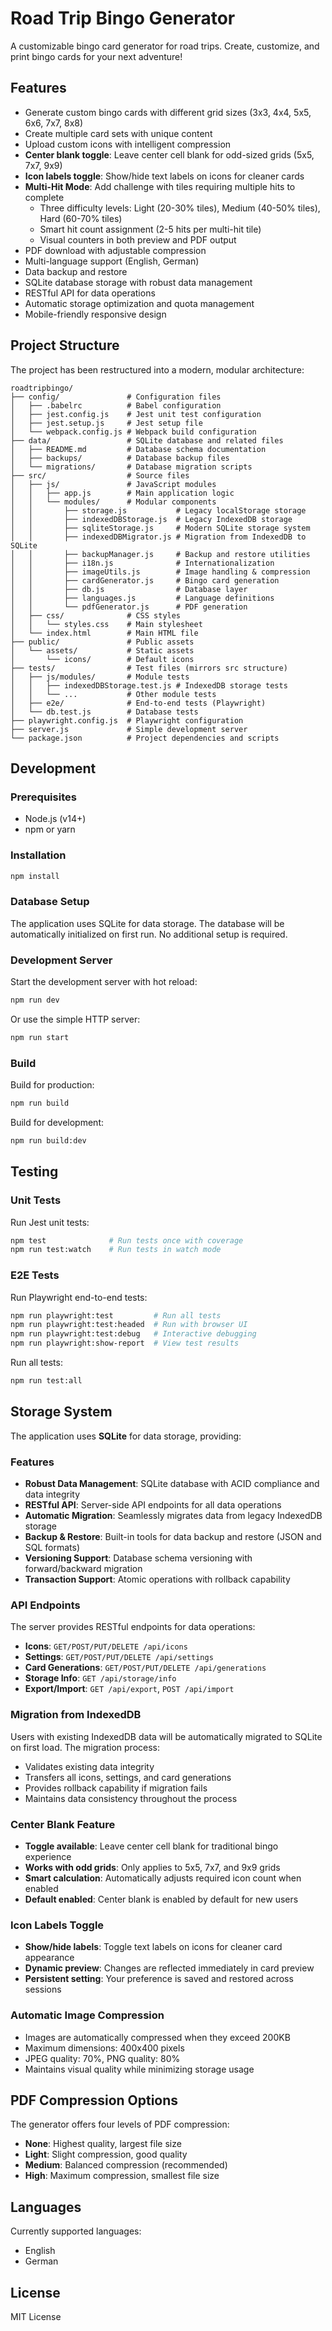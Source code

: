 # Road Trip Bingo Generator

A customizable bingo card generator for road trips. Create, customize, and print bingo cards for your next adventure!

## Features

- Generate custom bingo cards with different grid sizes (3x3, 4x4, 5x5, 6x6, 7x7, 8x8)
- Create multiple card sets with unique content
- Upload custom icons with intelligent compression
- **Center blank toggle**: Leave center cell blank for odd-sized grids (5x5, 7x7, 9x9)
- **Icon labels toggle**: Show/hide text labels on icons for cleaner cards
- **Multi-Hit Mode**: Add challenge with tiles requiring multiple hits to complete
  - Three difficulty levels: Light (20-30% tiles), Medium (40-50% tiles), Hard (60-70% tiles)
  - Smart hit count assignment (2-5 hits per multi-hit tile)
  - Visual counters in both preview and PDF output
- PDF download with adjustable compression
- Multi-language support (English, German)
- Data backup and restore
- SQLite database storage with robust data management
- RESTful API for data operations
- Automatic storage optimization and quota management
- Mobile-friendly responsive design

## Project Structure

The project has been restructured into a modern, modular architecture:

```
roadtripbingo/
├── config/               # Configuration files
│   ├── .babelrc          # Babel configuration
│   ├── jest.config.js    # Jest unit test configuration
│   ├── jest.setup.js     # Jest setup file
│   └── webpack.config.js # Webpack build configuration
├── data/                 # SQLite database and related files
│   ├── README.md         # Database schema documentation
│   ├── backups/          # Database backup files
│   └── migrations/       # Database migration scripts
├── src/                  # Source files
│   ├── js/               # JavaScript modules
│   │   ├── app.js        # Main application logic
│   │   └── modules/      # Modular components
│   │       ├── storage.js           # Legacy localStorage storage
│   │       ├── indexedDBStorage.js  # Legacy IndexedDB storage
│   │       ├── sqliteStorage.js     # Modern SQLite storage system
│   │       ├── indexedDBMigrator.js # Migration from IndexedDB to SQLite
│   │       ├── backupManager.js     # Backup and restore utilities
│   │       ├── i18n.js              # Internationalization 
│   │       ├── imageUtils.js        # Image handling & compression
│   │       ├── cardGenerator.js     # Bingo card generation
│   │       ├── db.js                # Database layer
│   │       ├── languages.js         # Language definitions
│   │       └── pdfGenerator.js      # PDF generation
│   ├── css/              # CSS styles
│   │   └── styles.css    # Main stylesheet
│   └── index.html        # Main HTML file
├── public/               # Public assets
│   └── assets/           # Static assets
│       └── icons/        # Default icons
├── tests/                # Test files (mirrors src structure)
│   ├── js/modules/       # Module tests
│   │   ├── indexedDBStorage.test.js # IndexedDB storage tests
│   │   └── ...           # Other module tests
│   ├── e2e/              # End-to-end tests (Playwright)
│   └── db.test.js        # Database tests
├── playwright.config.js  # Playwright configuration
├── server.js             # Simple development server
└── package.json          # Project dependencies and scripts
```

## Development

### Prerequisites

- Node.js (v14+)
- npm or yarn

### Installation

```bash
npm install
```

### Database Setup

The application uses SQLite for data storage. The database will be automatically initialized on first run. No additional setup is required.

### Development Server

Start the development server with hot reload:

```bash
npm run dev
```

Or use the simple HTTP server:

```bash
npm run start
```

### Build

Build for production:

```bash
npm run build
```

Build for development:

```bash
npm run build:dev
```

## Testing

### Unit Tests

Run Jest unit tests:

```bash
npm test              # Run tests once with coverage
npm run test:watch    # Run tests in watch mode
```

### E2E Tests

Run Playwright end-to-end tests:

```bash
npm run playwright:test         # Run all tests
npm run playwright:test:headed  # Run with browser UI
npm run playwright:test:debug   # Interactive debugging
npm run playwright:show-report  # View test results
```

Run all tests:

```bash
npm run test:all
```

## Storage System

The application uses **SQLite** for data storage, providing:

### Features

- **Robust Data Management**: SQLite database with ACID compliance and data integrity
- **RESTful API**: Server-side API endpoints for all data operations
- **Automatic Migration**: Seamlessly migrates data from legacy IndexedDB storage
- **Backup & Restore**: Built-in tools for data backup and restore (JSON and SQL formats)
- **Versioning Support**: Database schema versioning with forward/backward migration
- **Transaction Support**: Atomic operations with rollback capability

### API Endpoints

The server provides RESTful endpoints for data operations:

- **Icons**: `GET/POST/PUT/DELETE /api/icons`
- **Settings**: `GET/POST/PUT/DELETE /api/settings`
- **Card Generations**: `GET/POST/PUT/DELETE /api/generations`
- **Storage Info**: `GET /api/storage/info`
- **Export/Import**: `GET /api/export`, `POST /api/import`

### Migration from IndexedDB

Users with existing IndexedDB data will be automatically migrated to SQLite on first load. The migration process:

- Validates existing data integrity
- Transfers all icons, settings, and card generations
- Provides rollback capability if migration fails
- Maintains data consistency throughout the process

### Center Blank Feature
- **Toggle available**: Leave center cell blank for traditional bingo experience
- **Works with odd grids**: Only applies to 5x5, 7x7, and 9x9 grids
- **Smart calculation**: Automatically adjusts required icon count when enabled
- **Default enabled**: Center blank is enabled by default for new users

### Icon Labels Toggle
- **Show/hide labels**: Toggle text labels on icons for cleaner card appearance
- **Dynamic preview**: Changes are reflected immediately in card preview
- **Persistent setting**: Your preference is saved and restored across sessions

### Automatic Image Compression
- Images are automatically compressed when they exceed 200KB
- Maximum dimensions: 400x400 pixels
- JPEG quality: 70%, PNG quality: 80%
- Maintains visual quality while minimizing storage usage

## PDF Compression Options

The generator offers four levels of PDF compression:

- **None**: Highest quality, largest file size
- **Light**: Slight compression, good quality
- **Medium**: Balanced compression (recommended)
- **High**: Maximum compression, smallest file size

## Languages

Currently supported languages:
- English
- German

## License

MIT License
